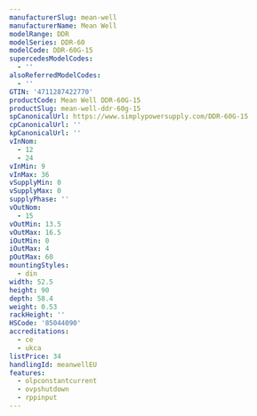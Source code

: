 ```yaml
---
manufacturerSlug: mean-well
manufacturerName: Mean Well
modelRange: DDR
modelSeries: DDR-60
modelCode: DDR-60G-15
supercedesModelCodes:
  - ''
alsoReferredModelCodes:
  - ''
GTIN: '4711287422770'
productCode: Mean Well DDR-60G-15
productSlug: mean-well-ddr-60g-15
spCanonicalUrl: https://www.simplypowersupply.com/DDR-60G-15
cpCanonicalUrl: ''
kpCanonicalUrl: ''
vInNom:
  - 12
  - 24
vInMin: 9
vInMax: 36
vSupplyMin: 0
vSupplyMax: 0
supplyPhase: ''
vOutNom:
  - 15
vOutMin: 13.5
vOutMax: 16.5
iOutMin: 0
iOutMax: 4
pOutMax: 60
mountingStyles:
  - din
width: 52.5
height: 90
depth: 58.4
weight: 0.53
rackHeight: ''
HSCode: '85044090'
accreditations:
  - ce
  - ukca
listPrice: 34
handlingId: meanwellEU
features:
  - olpconstantcurrent
  - ovpshutdown
  - rppinput
---
```

